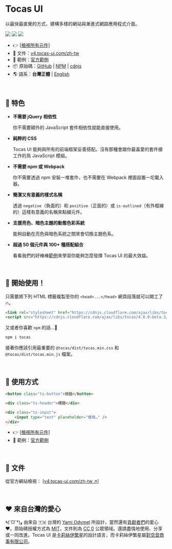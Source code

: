 # Tocas UI

以最快最直覺的方式，建構多樣的網站與漸進式網路應用程式介面。

[![](https://img.shields.io/npm/dt/tocas.svg)](https://www.npmjs.com/package/tocas)
[![](https://img.shields.io/npm/v/tocas.svg)](https://github.com/teacat/tocas/releases)
[![](https://img.shields.io/npm/l/tocas.svg)](https://github.com/teacat/tocas/blob/master/LICENSE)

-   👉 [[檢視所有元件]](https://v4.tocas-ui.com/zh-tw)
-   📘 文件：[v4.tocas-ui.com/zh-tw](https://v4.tocas-ui.com/zh-tw)
-   🎲 範例：[官方範例](https://v4.tocas-ui.com/zh-tw/examples.html)
-   📦 原始碼：[GitHub](https://github.com/teacat/tocas) | [NPM](https://www.npmjs.com/package/tocas) | [cdnjs](https://cdnjs.com/libraries/tocas)
-   🌎 語系：**台灣正體** | [English](./README.md)

&nbsp;

## 🌼 特色

-   **不需要 jQuery 相依性**

    你不需要額外的 JavaScript 套件相依性就能直接使用。

-   **純粹的 CSS**

    Tocas UI 能夠與所有的前端框架妥善搭配。沒有那種會跟你最喜愛的套件搶工作的鳥 JavaScript 模組。

-   **不需要 npm 或 Webpack**

    你不需要透過 npm 安裝一堆套件，也不需要在 Webpack 裡面設置一坨載入器。

-   **簡潔又有意義的樣式名稱**

    透過 `negative`（負面的）和 `positive`（正面的）或 `is-outlined`（有外框線的）這樣有意義的名稱來點綴元件。

-   **支援亮色、暗色主題的動態色彩系統**

    能夠自動在亮色與暗色系統之間來會切換主題色系。

-   **超過 50 個元件與 100+ 種搭配組合**

    看看我們的好棒棒[範例](https://v4.tocas-ui.com/zh-tw/examples.html)來學習你能夠怎麼發揮 Tocas UI 的最大效益。

&nbsp;

## 📀 開始使用！

只需要將下列 HTML 標籤複製至你的 `<head>...</head>` 網頁段落就可以開工了 🔥。

```html
<link rel="stylesheet" href="https://cdnjs.cloudflare.com/ajax/libs/tocas/4.0.0-beta.3/tocas.min.css" />
<script src="https://cdnjs.cloudflare.com/ajax/libs/tocas/4.0.0-beta.3/tocas.min.js"></script>
```

又或者你喜歡 `npm` 的話…👀

```bash
npm i tocas
```

接著你應該引用最重要的 `@tocas/dist/tocas.min.css` 和 `@tocas/dist/tocas.min.js` 檔案。

&nbsp;

## 🚀 使用方式

```html
<button class="ts-button">按鈕</button>
```

```html
<div class="ts-header">標題</div>
```

```html
<div class="ts-input">
    <input type="text" placeholder="搜尋…" />
</div>
```

-   👉 [[檢視所有元件]](https://v4.tocas-ui.com/zh-tw)
-   🎲 範例：[官方範例](https://v4.tocas-ui.com/zh-tw/examples.html)

&nbsp;

## 📘 文件

從官方網站檢視：
[[v4.tocas-ui.com/zh-tw ↗︎]](https://v4.tocas-ui.com/zh-tw)

&nbsp;

## ❤️ 來自台灣的愛心

٩(ˊᗜˋ\*)و 由來自 🇹🇼 台灣的 [Yami Odymel](https://twitter.com/YamiOdymel) 所設計，當然還有[貢獻者們](https://github.com/teacat/tocas/graphs/contributors)的愛心 ❤️。原始碼授權方式為 [MIT](https://github.com/teacat/tocas/blob/master/LICENSE)，文件則為 [CC 0](https://creativecommons.org/publicdomain/zero/1.0/deed.zh_TW) 公眾領域。還請盡情地使用、分享或一同改進。Tocas UI 是[卡莉絲伊繁星](https://caris.events/)的設計語言，而卡莉絲伊繁星屬[對空音商事有限公司](https://sorae.co/zh-tw.html)。
